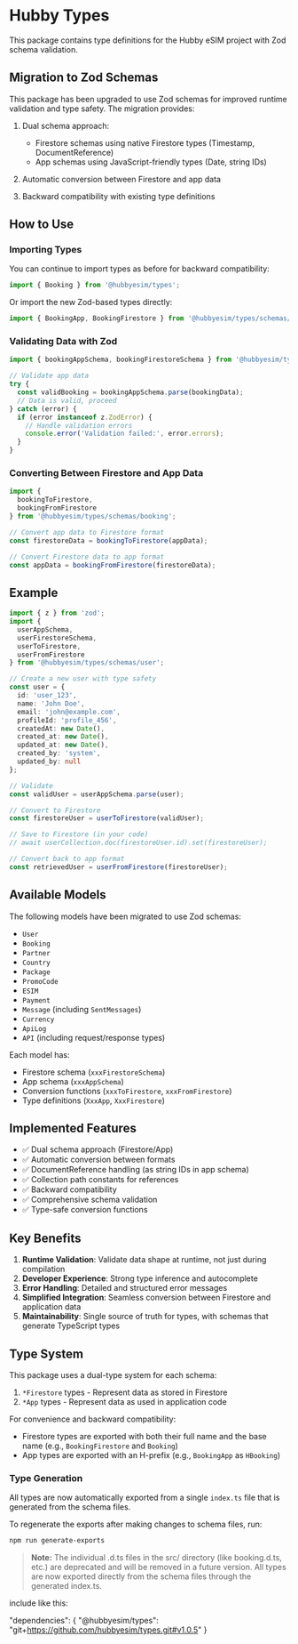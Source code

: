 # Hubby Types

This package contains type definitions for the Hubby eSIM project with Zod schema validation.

## Migration to Zod Schemas

This package has been upgraded to use Zod schemas for improved runtime validation and type safety. The migration provides:

1. Dual schema approach:
   - Firestore schemas using native Firestore types (Timestamp, DocumentReference)
   - App schemas using JavaScript-friendly types (Date, string IDs)

2. Automatic conversion between Firestore and app data

3. Backward compatibility with existing type definitions

## How to Use

### Importing Types

You can continue to import types as before for backward compatibility:

```typescript
import { Booking } from '@hubbyesim/types';
```

Or import the new Zod-based types directly:

```typescript
import { BookingApp, BookingFirestore } from '@hubbyesim/types/schemas/booking';
```

### Validating Data with Zod

```typescript
import { bookingAppSchema, bookingFirestoreSchema } from '@hubbyesim/types/schemas/booking';

// Validate app data
try {
  const validBooking = bookingAppSchema.parse(bookingData);
  // Data is valid, proceed
} catch (error) {
  if (error instanceof z.ZodError) {
    // Handle validation errors
    console.error('Validation failed:', error.errors);
  }
}
```

### Converting Between Firestore and App Data

```typescript
import { 
  bookingToFirestore, 
  bookingFromFirestore 
} from '@hubbyesim/types/schemas/booking';

// Convert app data to Firestore format
const firestoreData = bookingToFirestore(appData);

// Convert Firestore data to app format
const appData = bookingFromFirestore(firestoreData);
```

## Example

```typescript
import { z } from 'zod';
import { 
  userAppSchema, 
  userFirestoreSchema,
  userToFirestore,
  userFromFirestore
} from '@hubbyesim/types/schemas/user';

// Create a new user with type safety
const user = {
  id: 'user_123',
  name: 'John Doe',
  email: 'john@example.com',
  profileId: 'profile_456',
  createdAt: new Date(),
  created_at: new Date(),
  updated_at: new Date(),
  created_by: 'system',
  updated_by: null
};

// Validate
const validUser = userAppSchema.parse(user);

// Convert to Firestore
const firestoreUser = userToFirestore(validUser);

// Save to Firestore (in your code)
// await userCollection.doc(firestoreUser.id).set(firestoreUser);

// Convert back to app format
const retrievedUser = userFromFirestore(firestoreUser);
```

## Available Models

The following models have been migrated to use Zod schemas:

- `User`
- `Booking`
- `Partner`
- `Country`
- `Package`
- `PromoCode`
- `ESIM`
- `Payment`
- `Message` (including `SentMessages`)
- `Currency`
- `ApiLog`
- `API` (including request/response types)

Each model has:

- Firestore schema (`xxxFirestoreSchema`)
- App schema (`xxxAppSchema`)
- Conversion functions (`xxxToFirestore`, `xxxFromFirestore`)
- Type definitions (`XxxApp`, `XxxFirestore`)

## Implemented Features

- ✅ Dual schema approach (Firestore/App)
- ✅ Automatic conversion between formats
- ✅ DocumentReference handling (as string IDs in app schema)
- ✅ Collection path constants for references
- ✅ Backward compatibility
- ✅ Comprehensive schema validation
- ✅ Type-safe conversion functions

## Key Benefits

1. **Runtime Validation**: Validate data shape at runtime, not just during compilation
2. **Developer Experience**: Strong type inference and autocomplete
3. **Error Handling**: Detailed and structured error messages
4. **Simplified Integration**: Seamless conversion between Firestore and application data
5. **Maintainability**: Single source of truth for types, with schemas that generate TypeScript types

## Type System

This package uses a dual-type system for each schema:

1. `*Firestore` types - Represent data as stored in Firestore
2. `*App` types - Represent data as used in application code

For convenience and backward compatibility:
- Firestore types are exported with both their full name and the base name (e.g., `BookingFirestore` and `Booking`)
- App types are exported with an H-prefix (e.g., `BookingApp` as `HBooking`)

### Type Generation

All types are now automatically exported from a single `index.ts` file that is generated from the schema files.

To regenerate the exports after making changes to schema files, run:

```bash
npm run generate-exports
```

> **Note:** The individual .d.ts files in the src/ directory (like booking.d.ts, etc.) are deprecated and will be removed in a future version. All types are now exported directly from the schema files through the generated index.ts. 

include like this:

  "dependencies": {
    "@hubbyesim/types": "git+https://github.com/hubbyesim/types.git#v1.0.5"
  }